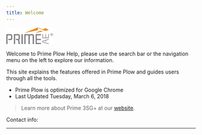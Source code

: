 ```yaml
---
title: Welcome
---
```

<img src="/img/PRIME-Logo.png" width="124.5" height="44.75" />

Welcome to Prime Plow Help, please use the search bar or the navigation menu on the left to explore our information. 

This site explains the features offered in Prime Plow and guides users through all the tools. 


* Prime Plow is optimized for Google Chrome
* Last Updated Tuesday, March 6, 2018

> Learn more about Prime 3SG+ at our [website](http://prime3sg.com/).

Contact info: 

---
